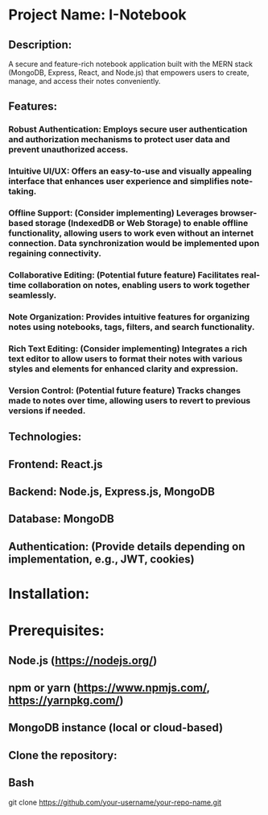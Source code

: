 # Project Name: I-Notebook

## Description:

A secure and feature-rich notebook application built with the MERN stack (MongoDB, Express, React, and Node.js) that empowers users to create, manage, and access their notes conveniently.

## Features:

### Robust Authentication: Employs secure user authentication and authorization mechanisms to protect user data and prevent unauthorized access.
### Intuitive UI/UX: Offers an easy-to-use and visually appealing interface that enhances user experience and simplifies note-taking.
### Offline Support: (Consider implementing) Leverages browser-based storage (IndexedDB or Web Storage) to enable offline functionality, allowing users to work even without an internet connection. Data synchronization would be implemented upon regaining connectivity.
### Collaborative Editing: (Potential future feature) Facilitates real-time collaboration on notes, enabling users to work together seamlessly.
### Note Organization: Provides intuitive features for organizing notes using notebooks, tags, filters, and search functionality.
### Rich Text Editing: (Consider implementing) Integrates a rich text editor to allow users to format their notes with various styles and elements for enhanced clarity and expression.
### Version Control: (Potential future feature) Tracks changes made to notes over time, allowing users to revert to previous versions if needed.


## Technologies:

## Frontend: React.js
## Backend: Node.js, Express.js, MongoDB
## Database: MongoDB
## Authentication: (Provide details depending on implementation, e.g., JWT, cookies)


# Installation:

# Prerequisites:

## Node.js (https://nodejs.org/)
## npm or yarn (https://www.npmjs.com/, https://yarnpkg.com/)
## MongoDB instance (local or cloud-based)
## Clone the repository:

## Bash
git clone https://github.com/your-username/your-repo-name.git
